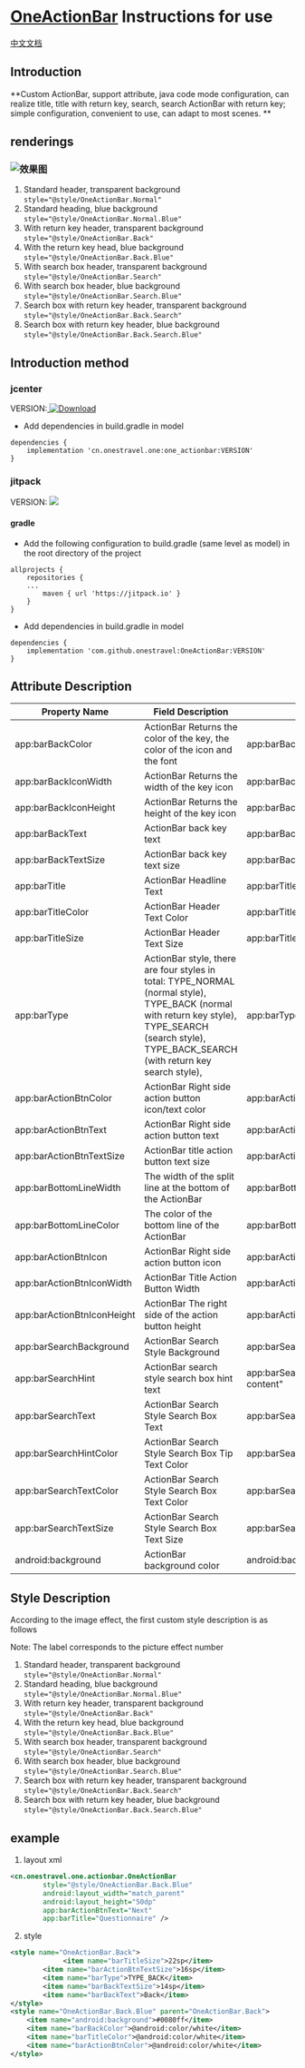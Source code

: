 

# [OneActionBar](https://github.com/onestravel/OneActionBar) Instructions for use



[中文文档](README_ZH.md)

## Introduction

**Custom ActionBar, support attribute, java code mode configuration, can realize title, title with return key, search, search ActionBar with return key; simple configuration, convenient to use, can adapt to most scenes. **

## renderings

### ![效果图](/images/20190825/image-20190915194738463.png)

1. Standard header, transparent background ``style="@style/OneActionBar.Normal"``
2. Standard heading, blue background ``style="@style/OneActionBar.Normal.Blue"``
3. With return key header, transparent background ``style="@style/OneActionBar.Back"``
4. With the return key head, blue background ``style="@style/OneActionBar.Back.Blue"``
5. With search box header, transparent background ``style="@style/OneActionBar.Search"``
6. With search box header, blue background ``style="@style/OneActionBar.Search.Blue"``
7. Search box with return key header, transparent background ``style="@style/OneActionBar.Back.Search"``
8. Search box with return key header, blue background ``style="@style/OneActionBar.Back.Search.Blue"``

## Introduction method

### jcenter

VERSION:[ ![Download](https://api.bintray.com/packages/onestravel/one/OneActionBar/images/download.svg) ](https://bintray.com/onestravel/one/OneActionBar/_latestVersion)
- Add dependencies in build.gradle in model

```
dependencies {
    implementation 'cn.onestravel.one:one_actionbar:VERSION'
}

```



### jitpack

VERSION: [![](https://jitpack.io/v/onestravel/OneActionBar.svg)](https://jitpack.io/#onestravel/OneActionBar)

#### gradle

- Add the following configuration to build.gradle (same level as model) in the root directory of the project

```
allprojects {
    repositories {
    ...
        maven { url 'https://jitpack.io' }
    }
}

```

- Add dependencies in build.gradle in model

```
dependencies {
    implementation 'com.github.onestravel:OneActionBar:VERSION'
}

```

## Attribute Description

| Property Name              | Field Description                                            | Example                                         |
| -------------------------- | ------------------------------------------------------------ | ----------------------------------------------- |
| app:barBackColor           | ActionBar Returns the color of the key, the color of the icon and the font | app:barBackColor="#000000"                      |
| app:barBackIconWidth       | ActionBar Returns the width of the key icon                  | app:barBackIconWidth="25dp"                     |
| app:barBackIconHeight      | ActionBar Returns the height of the key icon                 | app:barBackIconHeight="25dp"                    |
| app:barBackText            | ActionBar back key text                                      | app:barBackText="return"                        |
| app:barBackTextSize        | ActionBar back key text size                                 | app:barBackTextSize="13sp"                      |
| app:barTitle               | ActionBar Headline Text                                      | app:barTitle="Home"                             |
| app:barTitleColor          | ActionBar Header Text Color                                  | app:barTitleColor="#000000"                     |
| app:barTitleSize           | ActionBar Header Text Size                                   | app:barTitleSize="22sp"                         |
| app:barType                | ActionBar style, there are four styles in total: TYPE_NORMAL (normal style), TYPE_BACK (normal with return key style), TYPE_SEARCH (search style), TYPE_BACK_SEARCH (with return key search style), | app:barType=" TYPE_NORMAL"                      |
| app:barActionBtnColor      | ActionBar Right side action button icon/text color           | app:barActionBtnColor="#FF0000"                 |
| app:barActionBtnText       | ActionBar Right side action button text                      | app:barActionBtnText="Next"                     |
| app:barActionBtnTextSize   | ActionBar title action button text size                      | app:barActionBtnTextSize="15sp"                 |
| app:barBottomLineWidth     | The width of the split line at the bottom of the ActionBar   | app:barBottomLineWidth="1dp"                    |
| app:barBottomLineColor     | The color of the bottom line of the ActionBar                | app:barBottomLineColor="#1a1a1a"                |
| app:barActionBtnIcon       | ActionBar Right side action button icon                      | app:barActionBtnIcon="@drawable/icon_next"      |
| app:barActionBtnIconWidth  | ActionBar Title Action Button Width                          | app:barActionBtnIconWidth="25dp"                |
| app:barActionBtnIconHeight | ActionBar The right side of the action button height         | app:barActionBtnIconHeight="25dp"               |
| app:barSearchBackground    | ActionBar Search Style Background                            | app:barSearchBackground="#FFFFFF"               |
| app:barSearchHint          | ActionBar search style search box hint text                  | app:barSearchHint="Please enter search content" |
| app:barSearchText          | ActionBar Search Style Search Box Text                       | app:barSearchText="Today News"                  |
| app:barSearchHintColor     | ActionBar Search Style Search Box Tip Text Color             | app:barSearchHintColor="#E1E1E1"                |
| app:barSearchTextColor     | ActionBar Search Style Search Box Text Color                 | app:barSearchTextColor="#000000"                |
| app:barSearchTextSize      | ActionBar Search Style Search Box Text Size                  | app:barSearchTextSize="20sp"                    |
| android:background         | ActionBar background color                                   | android:background="#FFFFFF"                    |

## Style Description

According to the image effect, the first custom style description is as follows

Note: The label corresponds to the picture effect number

1. Standard header, transparent background ``style="@style/OneActionBar.Normal"``
2. Standard heading, blue background ``style="@style/OneActionBar.Normal.Blue"``
3. With return key header, transparent background ``style="@style/OneActionBar.Back"``
4. With the return key head, blue background ``style="@style/OneActionBar.Back.Blue"``
5. With search box header, transparent background ``style="@style/OneActionBar.Search"``
6. With search box header, blue background ``style="@style/OneActionBar.Search.Blue"``
7. Search box with return key header, transparent background ``style="@style/OneActionBar.Back.Search"``
8. Search box with return key header, blue background ``style="@style/OneActionBar.Back.Search.Blue"``

## example

1. layout xml

```xml
<cn.onestravel.one.actionbar.OneActionBar
        style="@style/OneActionBar.Back.Blue"
        android:layout_width="match_parent"
        android:layout_height="50dp"
        app:barActionBtnText="Next"
        app:barTitle="Questionnaire" />
```

2. style

```Xml
<style name="OneActionBar.Back">
  			 <item name="barTitleSize">22sp</item>
        <item name="barActionBtnTextSize">16sp</item>
        <item name="barType">TYPE_BACK</item>
        <item name="barBackTextSize">14sp</item>
        <item name="barBackText">Back</item>
</style>
<style name="OneActionBar.Back.Blue" parent="OneActionBar.Back">
    <item name="android:background">#0080ff</item>
    <item name="barBackColor">@android:color/white</item>
    <item name="barTitleColor">@android:color/white</item>
    <item name="barActionBtnColor">@android:color/white</item>
</style>
```